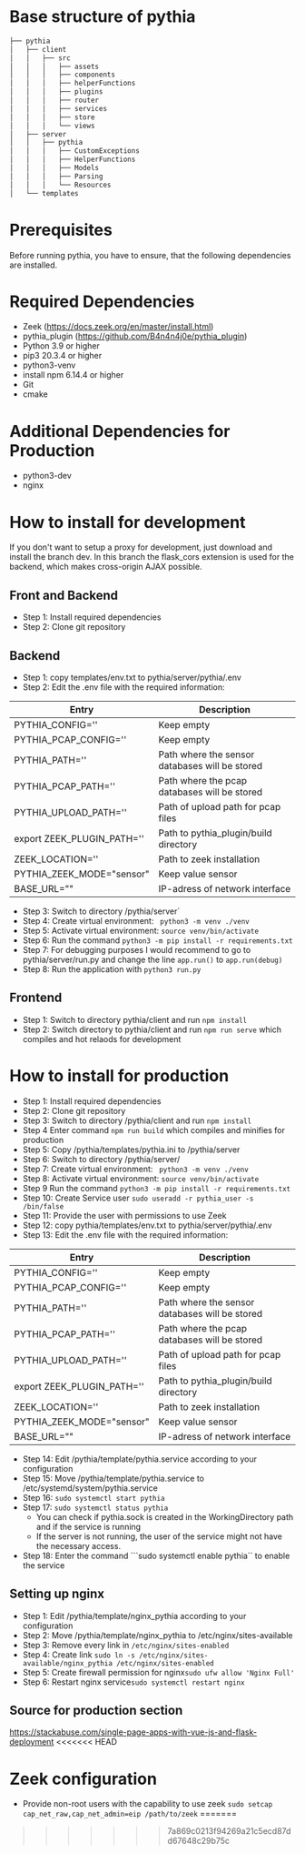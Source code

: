 # Base structure of pythia
```bash
├── pythia
│   ├── client
│   │   ├── src
│   │   │   ├── assets
│   │   │   ├── components
│   │   │   ├── helperFunctions
│   │   │   ├── plugins
│   │   │   ├── router
│   │   │   ├── services
│   │   │   ├── store
│   │   │   └── views
│   ├── server
│   │   ├── pythia
│   │   │   ├── CustomExceptions
│   │   │   ├── HelperFunctions
│   │   │   ├── Models
│   │   │   ├── Parsing
│   │   │   └── Resources
│   └── templates
```

# Prerequisites
Before running pythia, you have to ensure, that the following dependencies are installed. 

# Required Dependencies
- Zeek (https://docs.zeek.org/en/master/install.html)
- pythia_plugin (https://github.com/B4n4n4j0e/pythia_plugin)
- Python 3.9 or higher
- pip3 20.3.4 or higher
- python3-venv
- install npm 6.14.4 or higher
- Git
- cmake

# Additional Dependencies for Production
- python3-dev 
- nginx

# How to install for development
If you don't want to setup a proxy for development, just download and install the branch dev. In this branch the flask_cors extension is used for the backend, which makes cross-origin AJAX possible.

## Front and Backend 
- Step 1: Install required dependencies
- Step 2: Clone git repository

## Backend
- Step 1: copy templates/env.txt to pythia/server/pythia/.env
- Step 2: Edit the .env file with the required information:

|Entry				              | Description|
| --------------------------|-----------|
|PYTHIA_CONFIG=''				    | Keep empty |
|PYTHIA_PCAP_CONFIG=''			| Keep empty |
|PYTHIA_PATH=''					    | Path where the sensor databases will be stored|
|PYTHIA_PCAP_PATH=''				| Path where the pcap databases will be stored|
|PYTHIA_UPLOAD_PATH=''			| Path of upload path for pcap files|
|export ZEEK_PLUGIN_PATH=''				| Path to pythia_plugin/build directory|
|ZEEK_LOCATION=''				    | Path to zeek installation|
|PYTHIA_ZEEK_MODE="sensor"	| Keep value sensor|
|BASE_URL=""	| IP-adress of network interface 

	
- Step 3: Switch to directory /pythia/server`
- Step 4: Create virtual environment: ``` python3 -m venv ./venv``` 
- Step 5: Activate virtual environment: ```source venv/bin/activate```
- Step 6: Run the command ```python3 -m pip install -r requirements.txt```
- Step 7: For debugging purposes I would recommend to go to pythia/server/run.py and change the line ```app.run()``` to ```app.run(debug)```
- Step 8: Run the application with ```python3 run.py```

## Frontend
- Step 1: Switch to directory pythia/client and run 
```npm install```
- Step 2: Switch directory to pythia/client and run 
		```npm run serve``` 
		which compiles and hot relaods for development


# How to install for production

- Step 1: Install required dependencies
- Step 2: Clone git repository
- Step 3: Switch to directory /pythia/client and run 
```npm install```
- Step 4 Enter command
```npm run build``` 
		which compiles and minifies for production
- Step 5: Copy /pythia/templates/pythia.ini to /pythia/server
- Step 6: Switch to directory /pythia/server/
- Step 7: Create virtual environment: ``` python3 -m venv ./venv``` 
- Step 8: Activate virtual environment: ```source venv/bin/activate```
- Step 9 Run the command ```python3 -m pip install -r requirements.txt```
- Step 10: Create Service user 
	```sudo useradd -r pythia_user -s /bin/false ```
- Step 11: Provide the user with permissions to use Zeek 
- Step 12: copy pythia/templates/env.txt to pythia/server/pythia/.env
- Step 13: Edit the .env file with the required information:

|Entry				              | Description|
| --------------------------|-----------|
|PYTHIA_CONFIG=''				    | Keep empty |
|PYTHIA_PCAP_CONFIG=''			| Keep empty |
|PYTHIA_PATH=''					    | Path where the sensor databases will be stored|
|PYTHIA_PCAP_PATH=''				| Path where the pcap databases will be stored|
|PYTHIA_UPLOAD_PATH=''			| Path of upload path for pcap files|
|export ZEEK_PLUGIN_PATH=''				| Path to pythia_plugin/build directory|
|ZEEK_LOCATION=''				    | Path to zeek installation|
|PYTHIA_ZEEK_MODE="sensor"	| Keep value sensor|
|BASE_URL=""	| IP-adress of network interface 

- Step 14: Edit /pythia/template/pythia.service according to your configuration 
- Step 15: Move /pythia/template/pythia.service to /etc/systemd/system/pythia.service
- Step 16:  ```sudo systemctl start pythia```
- Step 17: ```sudo systemctl status pythia```
	- You can check if pythia.sock is created in the WorkingDirectory path and if the service is running
	- If the server is not running, the user of the service might not have the necessary access.
- Step 18: Enter the command ```sudo systemctl enable pythia`` to enable the service

## Setting up nginx
- Step 1: Edit /pythia/template/nginx_pythia according to your configuration
- Step 2: Move /pythia/template/nginx_pythia to /etc/nginx/sites-available
- Step 3: Remove every link in  ```/etc/nginx/sites-enabled ```
- Step 4: Create link ```sudo ln -s /etc/nginx/sites-available/nginx_pythia /etc/nginx/sites-enabled ```
- Step 5: Create firewall permission for nginx``` sudo ufw allow 'Nginx Full' ```
- Step 6: Restart nginx service``` sudo systemctl restart nginx ```

## Source for production section
https://stackabuse.com/single-page-apps-with-vue-js-and-flask-deployment
<<<<<<< HEAD

# Zeek configuration
- Provide non-root users with the capability to use zeek ```sudo setcap cap_net_raw,cap_net_admin=eip /path/to/zeek```
=======
>>>>>>> 7a869c0213f94269a21c5ecd87dd67648c29b75c
